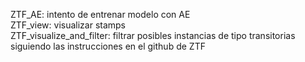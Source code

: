 ZTF_AE: intento de entrenar modelo con AE  
ZTF_view: visualizar stamps  
ZTF_visualize_and_filter: filtrar posibles instancias de tipo transitorias siguiendo las instrucciones en el github de ZTF  
